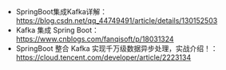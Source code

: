 - SpringBoot集成Kafka详解：https://blog.csdn.net/qq_44749491/article/details/130152503
- Kafka 集成 Spring Boot：https://www.cnblogs.com/fanqisoft/p/18031324
- SpringBoot 整合 Kafka 实现千万级数据异步处理，实战介绍！：https://cloud.tencent.com/developer/article/2223134